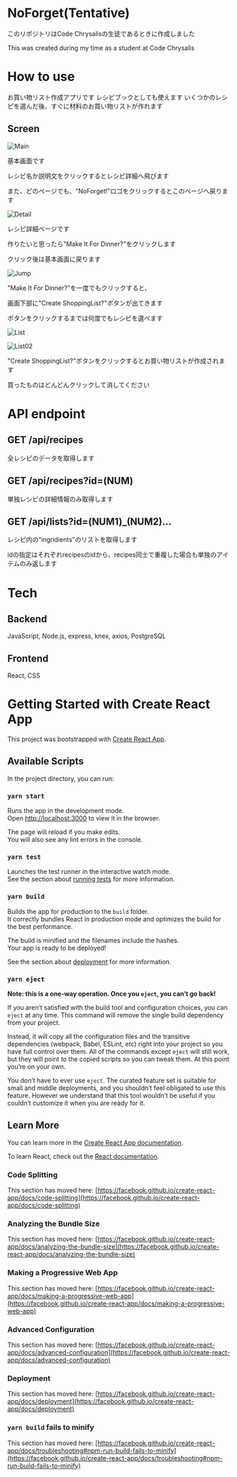 # NoForget(Tentative)
このリポジトリはCode Chrysalisの生徒であるときに作成しました

This was created during my time as a student at Code Chrysalis

# How to use

お買い物リスト作成アプリです
レシピブックとしても使えます
いくつかのレシピを選んだ後、すぐに材料のお買い物リストが作れます

## Screen

![Main](./img/screen01.png)

基本画面です

レシピ名か説明文をクリックするとレシピ詳細へ飛びます

また、どのページでも、"NoForget!"ロゴをクリックするとこのページへ戻ります

![Detail](./img/screen02.png)

レシピ詳細ページです

作りたいと思ったら"Make It For Dinner?"をクリックします

クリック後は基本画面に戻ります

![Jump](./img/screen03.png)

"Make It For Dinner?"を一度でもクリックすると、

画面下部に"Create ShoppingList?"ボタンが出てきます

ボタンをクリックするまでは何度でもレシピを選べます

![List](./img/screen04.png)

![List02](./img/screen05.png)

"Create ShoppingList?"ボタンをクリックするとお買い物リストが作成されます

買ったものはどんどんクリックして消してください


# API endpoint

## GET /api/recipes
全レシピのデータを取得します

## GET /api/recipes?id=(NUM)
単独レシピの詳細情報のみ取得します

## GET /api/lists?id=(NUM1)_(NUM2)...
レシピ内の"ingridients"のリストを取得します

idの指定はそれぞれrecipesのidから、recipes同士で重複した場合も単独のアイテムのみ返します

# Tech

## Backend
JavaScript, Node.js, express, knex, axios, PostgreSQL

## Frontend
React, CSS



# Getting Started with Create React App

This project was bootstrapped with [Create React App](https://github.com/facebook/create-react-app).

## Available Scripts

In the project directory, you can run:

### `yarn start`

Runs the app in the development mode.\
Open [http://localhost:3000](http://localhost:3000) to view it in the browser.

The page will reload if you make edits.\
You will also see any lint errors in the console.

### `yarn test`

Launches the test runner in the interactive watch mode.\
See the section about [running tests](https://facebook.github.io/create-react-app/docs/running-tests) for more information.

### `yarn build`

Builds the app for production to the `build` folder.\
It correctly bundles React in production mode and optimizes the build for the best performance.

The build is minified and the filenames include the hashes.\
Your app is ready to be deployed!

See the section about [deployment](https://facebook.github.io/create-react-app/docs/deployment) for more information.

### `yarn eject`

**Note: this is a one-way operation. Once you `eject`, you can’t go back!**

If you aren’t satisfied with the build tool and configuration choices, you can `eject` at any time. This command will remove the single build dependency from your project.

Instead, it will copy all the configuration files and the transitive dependencies (webpack, Babel, ESLint, etc) right into your project so you have full control over them. All of the commands except `eject` will still work, but they will point to the copied scripts so you can tweak them. At this point you’re on your own.

You don’t have to ever use `eject`. The curated feature set is suitable for small and middle deployments, and you shouldn’t feel obligated to use this feature. However we understand that this tool wouldn’t be useful if you couldn’t customize it when you are ready for it.

## Learn More

You can learn more in the [Create React App documentation](https://facebook.github.io/create-react-app/docs/getting-started).

To learn React, check out the [React documentation](https://reactjs.org/).

### Code Splitting

This section has moved here: [https://facebook.github.io/create-react-app/docs/code-splitting](https://facebook.github.io/create-react-app/docs/code-splitting)

### Analyzing the Bundle Size

This section has moved here: [https://facebook.github.io/create-react-app/docs/analyzing-the-bundle-size](https://facebook.github.io/create-react-app/docs/analyzing-the-bundle-size)

### Making a Progressive Web App

This section has moved here: [https://facebook.github.io/create-react-app/docs/making-a-progressive-web-app](https://facebook.github.io/create-react-app/docs/making-a-progressive-web-app)

### Advanced Configuration

This section has moved here: [https://facebook.github.io/create-react-app/docs/advanced-configuration](https://facebook.github.io/create-react-app/docs/advanced-configuration)

### Deployment

This section has moved here: [https://facebook.github.io/create-react-app/docs/deployment](https://facebook.github.io/create-react-app/docs/deployment)

### `yarn build` fails to minify

This section has moved here: [https://facebook.github.io/create-react-app/docs/troubleshooting#npm-run-build-fails-to-minify](https://facebook.github.io/create-react-app/docs/troubleshooting#npm-run-build-fails-to-minify)

